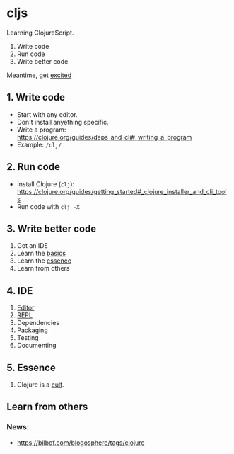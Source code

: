 # cljs

Learning ClojureScript.

1. Write code
2. Run code
3. Write better code

Meantime, get [excited](/WOWs.md)

## 1. Write code

- Start with any editor.
- Don't install anyething specific.
- Write a program: https://clojure.org/guides/deps_and_cli#_writing_a_program
- Example: `/clj/`

## 2. Run code

- Install Clojure (`clj`): https://clojure.org/guides/getting_started#_clojure_installer_and_cli_tools
- Run code with `clj -X`

## 3. Write better code

1. Get an IDE
2. Learn the [basics](/BASICS.md)
3. Learn the [essence](/ESSENCE.md)
4. Learn from others

## 4. IDE

1. [Editor](/EDITORS.md)
2. [REPL](/REPL.md)
3. Dependencies
4. Packaging
5. Testing
6. Documenting

## 5. Essence

1. Clojure is a [cult](/META.md).

## Learn from others

### News:

- https://bilbof.com/blogosphere/tags/clojure
